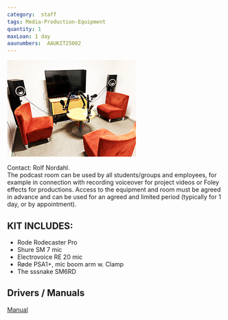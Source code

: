 ```yaml
---
category:  staff
tags: Media-Production-Equipment
quantity: 1
maxLoan: 1 day
aaunumbers:  AAUKIT25002
---
```

![Podcast Studio](/assets/images/equip/podcast.png)

Contact: Rolf Nordahl.<br>The podcast room can be used by all students/groups and employees, for example in connection with recording voiceover for project videos or Foley effects for productions. Access to the equipment and room must be agreed in advance and can be used for an agreed and limited period (typically for 1 day, or by appointment).
## KIT INCLUDES:
-  Rode Rodecaster Pro 
-  Shure SM 7 mic 
-  Electrovoice RE 20  mic 
-  Røde PSA1+, mic boom arm w. Clamp 
-  The sssnake SM6RD

## Drivers / Manuals
[Manual](https://www.samsung.com/dk/support/model/SM-S911BLGGEUB/)



